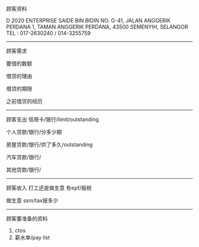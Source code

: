 顾客资料

D 2020 ENTERPRISE SAIDE BIN BIDIN NO. G-41, JALAN ANGGERIK PERDANA 1, TAMAN ANGGERIK PERDANA, 43500 SEMENYIH, SELANGOR TEL : 017-2630240 / 014-3255759

-----------------
顾客需求


要借的数额

借贷的理由

借贷的期限

之前借贷的经历


--------------
顾客支出
信用卡/银行/limit/outstanding


个人贷款/银行/分多少期

房屋贷款/银行/供了多久/outstanding

汽车贷款/银行/


其他贷款/银行/

-----------
顾客收入
打工还是做生意
有epf/报税

做生意 ssm/tax报多少

-------
顾客要准备的资料
1. ctos
2. 薪水单/pay list




